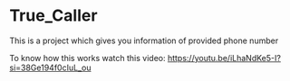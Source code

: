 # True_Caller
This is a project which gives you information of provided phone number

To know how this works watch this video:
https://youtu.be/iLhaNdKe5-I?si=38Ge194f0cIuL_ou
